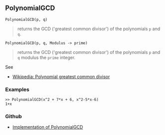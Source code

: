## PolynomialGCD

```
PolynomialGCD(p, q)
```

> returns the GCD ('greatest common divisor') of the polynomials `p` and `q`.

```
PolynomialGCD(p, q, Modulus -> prime)
```

> returns the GCD ('greatest common divisor') of the polynomials `p` and `q` modulus the `prime` integer.

See
* [Wikipedia: Polynomial greatest common divisor](https://en.wikipedia.org/wiki/Polynomial_greatest_common_divisor)

### Examples

```
>> PolynomialGCD(x^2 + 7*x + 6, x^2-5*x-6) 
1+x
```

### Github

* [Implementation of PolynomialGCD](https://github.com/axkr/symja_android_library/blob/master/symja_android_library/matheclipse-core/src/main/java/org/matheclipse/core/builtin/Algebra.java#L2836) 
